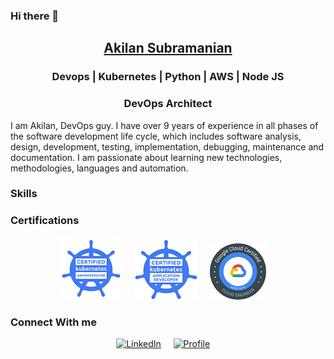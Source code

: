 ### Hi there 👋

## <p align="center"><a href="http://akilans.github.io/">Akilan Subramanian</a></p>

### <p align="center">Devops | Kubernetes | Python | AWS | Node JS</p>

### <p align="center">DevOps Architect</p>

I am Akilan, DevOps guy. I have over 9 years of experience in all phases of the software development life cycle, which includes software analysis, design, development, testing, implementation, debugging, maintenance and documentation. I am passionate about learning new technologies, methodologies, languages and automation.


### Skills



### Certifications

<p align="center">
  <a href="#"><img src="https://raw.githubusercontent.com/akilans/akilans.github.io/master/images/logo_cka.png" alt="Certified Kubernetes Administrator"></a>
  &nbsp; &nbsp;
  <a href="#"><img src="https://raw.githubusercontent.com/akilans/akilans.github.io/master/images/logo_ckad.png" alt="Certified Kubernetes Application Developer"></a>
  &nbsp; &nbsp;
   <a href="#"><img src="https://raw.githubusercontent.com/akilans/akilans.github.io/master/images/logo_gcp.png" alt="Google Cloud Associate Engineer"></a>
  &nbsp; &nbsp;
</p>

### Connect With me 

<p align="center">
  <a href="https://www.linkedin.com/in/akilans/"><img src="https://www.iconfinder.com/data/icons/social-media-icons-the-circle-set/48/linkedin_circle-512.png" width="60" height="60" alt="LinkedIn"></a>
  &nbsp; &nbsp;
  <a href="http://akilans.github.io/"><img src="https://github.githubassets.com/images/modules/logos_page/GitHub-Mark.png" width="70" height="70" alt="Profile"></a>
  &nbsp; &nbsp;
</p>
